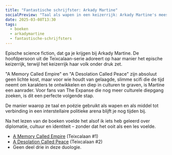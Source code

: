 ```yaml
---
title: "Fantastische schrijfster: Arkady Martine"
socialPreview: "Taal als wapen in een keizerrijk: Arkady Martine's meeslepende sci-fi avontuur."
date: 2025-03-08T13:30
tags:
  - boeken
  - arkadymartine
  - fantastische-schrijfsters
---
```


Epische science fiction, dat ga je krijgen bij Arkady Martine. De hoofdpersoon uit de Teixcalaan-serie adoreert op haar manier het epische keizerrijk, terwijl het keizerrijk haar volk onder druk zet.

"A Memory Called Empire" en "A Desolation Called Peace" zijn absoluut geen lichte kost, maar voor wie houdt van gelaagde, slimme scifi die de tijd neemt om karakters te ontwikkelen en diep in culturen te graven, is Martine een aanrader. Voor fans van The Expanse die nog meer culturele diepgang zoeken, is dit een perfecte volgende stap.

De manier waarop ze taal en poëzie gebruikt als wapen en als middel tot verbinding in een interstellaire politieke arena blijft je nog tijden bij.

Na het lezen van de boeken voelde het alsof ik iets heb geleerd over diplomatie, cultuur en identiteit – zonder dat het ooit als een les voelde.

- [A Memory Called Empire](https://app.thestorygraph.com/books/76f01d57-00fc-4570-9e71-ab622347c7ba) (Teixcalaan #1)
- [A Desolation Called Peace](https://app.thestorygraph.com/books/352335da-a2df-4a8a-8cf0-e28d4282fa13) (Teixcalaan #2)
- Geen deel drie in deze duologie.